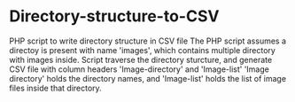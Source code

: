 # Directory-structure-to-CSV
PHP script to write directory structure in CSV file
The PHP script assumes a directoy is present with name 'images', which contains multiple directory with images inside.
Script traverse the directory sturcture, and generate CSV file with column headers 'Image-directory' and 'Image-list'
'Image directory' holds the directory names, and 'Image-list' holds the list of image files inside that directory.

